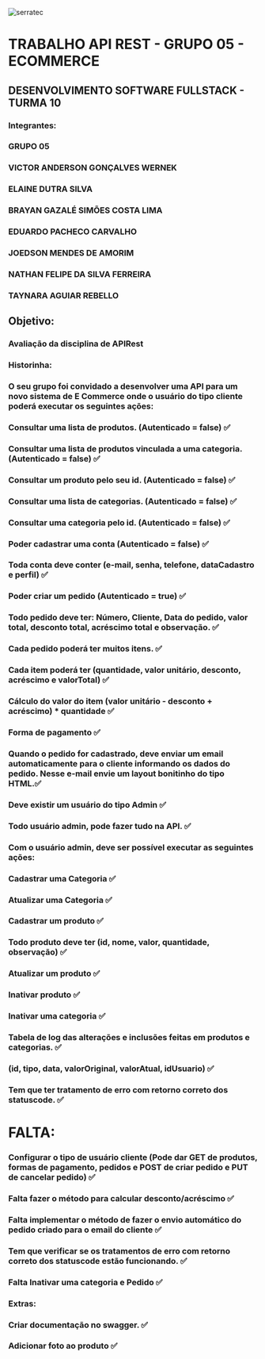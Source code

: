 ![serratec](https://github.com/joe-higashii/space-invaders-app/assets/129689531/00af72d8-daba-48fb-85b5-785ab362a4fd)

# TRABALHO API REST - GRUPO 05 - ECOMMERCE

## DESENVOLVIMENTO SOFTWARE FULLSTACK - TURMA 10

### Integrantes:

### GRUPO 05

### VICTOR ANDERSON GONÇALVES WERNEK

### ELAINE DUTRA SILVA

### BRAYAN GAZALÉ SIMÕES COSTA LIMA

### EDUARDO PACHECO CARVALHO

### JOEDSON MENDES DE AMORIM

### NATHAN FELIPE DA SILVA FERREIRA

### TAYNARA AGUIAR REBELLO

## Objetivo:

### Avaliação da disciplina de APIRest

### Historinha:

### O seu grupo foi convidado a desenvolver uma API para um novo sistema de E Commerce onde o usuário do tipo cliente poderá executar os seguintes ações:

### Consultar uma lista de produtos. (Autenticado = false) ✅

### Consultar uma lista de produtos vinculada a uma categoria. (Autenticado = false) ✅

### Consultar um produto pelo seu id. (Autenticado = false) ✅

### Consultar uma lista de categorias. (Autenticado = false) ✅

### Consultar uma categoria pelo id. (Autenticado = false) ✅

### Poder cadastrar uma conta (Autenticado = false) ✅

### Toda conta deve conter (e-mail, senha, telefone, dataCadastro e perfil) ✅

### Poder criar um pedido (Autenticado = true) ✅

### Todo pedido deve ter: Número, Cliente, Data do pedido, valor total, desconto total, acréscimo total e observação. ✅

### Cada pedido poderá ter muitos itens. ✅

### Cada item poderá ter (quantidade, valor unitário, desconto, acréscimo e valorTotal) ✅

### Cálculo do valor do item (valor unitário - desconto + acréscimo) \* quantidade ✅

### Forma de pagamento ✅

### Quando o pedido for cadastrado, deve enviar um email automaticamente para o cliente informando os dados do pedido. Nesse e-mail envie um layout bonitinho do tipo HTML.✅

### Deve existir um usuário do tipo Admin ✅

### Todo usuário admin, pode fazer tudo na API. ✅

### Com o usuário admin, deve ser possível executar as seguintes ações:

### Cadastrar uma Categoria ✅

### Atualizar uma Categoria ✅

### Cadastrar um produto ✅

### Todo produto deve ter (id, nome, valor, quantidade, observação) ✅

### Atualizar um produto ✅

### Inativar produto ✅

### Inativar uma categoria ✅

### Tabela de log das alterações e inclusões feitas em produtos e categorias. ✅

### (id, tipo, data, valorOriginal, valorAtual, idUsuario) ✅

### Tem que ter tratamento de erro com retorno correto dos statuscode. ✅

# FALTA:

### Configurar o tipo de usuário cliente (Pode dar GET de produtos, formas de pagamento, pedidos e POST de criar pedido e PUT de cancelar pedido) ✅

### Falta fazer o método para calcular desconto/acréscimo ✅

### Falta implementar o método de fazer o envio automático do pedido criado para o email do cliente ✅

### Tem que verificar se os tratamentos de erro com retorno correto dos statuscode estão funcionando. ✅

### Falta Inativar uma categoria e Pedido ✅

### Extras:

### Criar documentação no swagger. ✅

### Adicionar foto ao produto ✅

